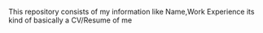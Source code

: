 This repository consists of my information like Name,Work Experience its kind of basically a CV/Resume of me
